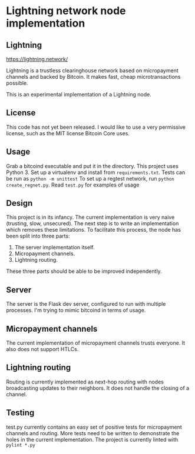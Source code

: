 Lightning network node implementation
=====================================

Lightning
---------

https://lightning.network/

Lightning is a trustless clearinghouse network based on micropayment channels and backed by Bitcoin. It makes fast, cheap microtransactions possible.

This is an experimental implementation of a Lightning node.

License
-------

This code has not yet been released. I would like to use a very permissive license, such as the MIT license Bitcoin Core uses.

Usage
-----

Grab a bitcoind executable and put it in the directory.
This project uses Python 3.
Set up a virtualenv and install from `requirements.txt`. Tests can be run as `python -m unittest` To set up a regtest network, run `python create_regnet.py`.
Read `test.py` for examples of usage

Design
------

This project is in its infancy. The current implementation is very naive (trusting, slow, unsecured). The next step is to write an implementation which removes these limitations. To facilitate this process, the node has been split into three parts:

1. The server implementation itself.
2. Micropayment channels.
3. Lightning routing.

These three parts should be able to be improved independently.

Server
------

The server is the Flask dev server, configured to run with multiple processes. I'm trying to mimic bitcoind in terms of usage.

Micropayment channels
---------------------

The current implementation of micropayment channels trusts everyone. It also does not support HTLCs.

Lightning routing
-----------------

Routing is currently implemented as next-hop routing with nodes broadcasting updates to their neighbors. It does not handle the closing of a channel.

Testing
-------

test.py currently contains an easy set of positive tests for micropayment channels and routing. More tests need to be written to demonstrate the holes in the current implementation.
The project is currently linted with `pylint *.py`
